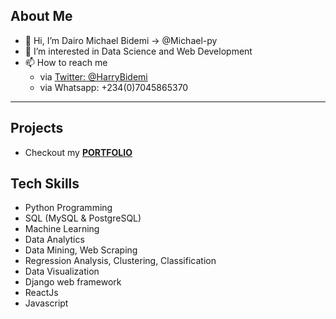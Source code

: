 ## About Me
- 👋 Hi, I’m Dairo Michael Bidemi -> @Michael-py
- 👀 I’m interested in Data Science and Web Development
- 📫 How to reach me
  - via [Twitter: @HarryBidemi](twitter.com/HarryBidemi)
  - via Whatsapp: +234(0)7045865370
---
## Projects
- Checkout my **[PORTFOLIO](https://michael-py.github.io/)**

## Tech Skills

- Python Programming
- SQL (MySQL & PostgreSQL)
- Machine Learning
- Data Analytics
- Data Mining, Web Scraping
- Regression Analysis, Clustering, Classification
- Data Visualization
- Django web framework
- ReactJs
- Javascript
